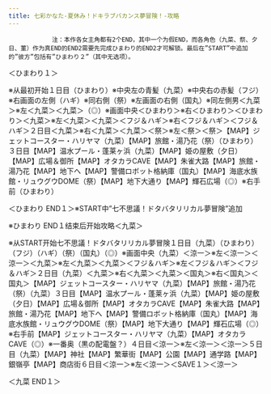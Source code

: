 ```yaml
---
title: 七彩かなた-夏休み！ドキラブバカンス夢冒険！-攻略
---
```


                注：本作各女主角都有2个END，其中一个为假END，而各角色（九菜、祭、夕日、菫）作为真END的END2需要先完成ひまわり的END2才可解锁。最后在”START”中追加的”彼方”包括有”ひまわり２”（其中无选项）。

＜ひまわり１＞

※从最初开始１日目（ひまわり）※中央左の青髪（九菜）※中央右の赤髪（フジ）※右画面の左側（ハギ）※同右側（祭）※左画面の右側（国丸）※同左側男＜九菜＞※左＜九菜＞＜九菜＞（◎）※画面中央＜ひまわり＞※右＜ひまわり＞＜ひまわり＞＜九菜＞※左＜九菜＞＜九菜＞＜フジ＆ハギ＞※右＜フジ＆ハギ＞＜フジ＆ハギ＞２日目＜九菜＞※右＜九菜＞＜九菜＞＜祭＞※左＜祭＞＜祭＞【MAP】ジェットコースター・ハリヤマ（九菜）【MAP】旅館・湯乃花（祭）（ひまわり）３日目【MAP】温水プール・蓬莱ヶ浜（九菜）【MAP】姫の屋敷（夕日）【MAP】広場＆御所【MAP】オタカラCAVE【MAP】朱雀大路【MAP】旅館・湯乃花【MAP】地下へ【MAP】警備ロボット格納庫（国丸）【MAP】海底水族館・リュウグウDOME（祭）【MAP】地下大通り【MAP】輝石広場（◎）※右手前（ひまわり）

＜ひまわり END１＞※START中”七不思議！ドタバタリリカル夢冒険”追加

※ひまわり END１结束后开始攻略＜九菜＞

※从START开始七不思議！ドタバタリリカル夢冒険１日目（九菜）（ひまわり）（フジ）（ハギ）（祭）（国丸）（◎）※画面中央（九菜）＜涼一＞※左＜涼一＞＜涼一＞＜九菜＞※左＜九菜＞＜九菜＞＜フジ＆ハギ＞※左＜フジ＆ハギ＞＜フジ＆ハギ＞２日目（九菜）＜九菜＞※右＜九菜＞＜九菜＞＜国丸＞※右＜国丸＞＜国丸＞【MAP】ジェットコースター・ハリヤマ（九菜）【MAP】旅館・湯乃花（祭）（九菜）３日目【MAP】温水プール・蓬莱ヶ浜（九菜）【MAP】姫の屋敷（夕日）【MAP】広場＆御所【MAP】オタカラCAVE【MAP】朱雀大路【MAP】旅館・湯乃花【MAP】地下へ【MAP】警備ロボット格納庫（国丸）【MAP】海底水族館・リュウグウDOME（祭）【MAP】地下大通り【MAP】輝石広場（◎）※右手前【MAP】ジェットコースター・ハリヤマ（九菜）【MAP】オタカラCAVE（◎）※一番奥（黒の配電盤？）４日目＜涼一＞※左＜涼一＞＜涼一＞５日目（九菜）【MAP】神社【MAP】繁華街【MAP】公園【MAP】通学路【MAP】銀嶺亭【MAP】商店街６日目＜涼一＞※左＜涼一＞＜SAVE１＞＜涼一＞

＜九菜 END１＞


              
